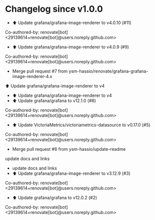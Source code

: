 # Changelog since v1.0.0
- ⬆️ Update grafana/grafana-image-renderer to v4.0.10 (#11)

Co-authored-by: renovate[bot] <29139614+renovate[bot]@users.noreply.github.com> 
- ⬆️ Update grafana/grafana-image-renderer to v4.0.9 (#9)

Co-authored-by: renovate[bot] <29139614+renovate[bot]@users.noreply.github.com> 
- Merge pull request #7 from ysm-hassio/renovate/grafana-grafana-image-renderer-4.x

⬆️ Update grafana/grafana-image-renderer to v4 
- ⬆️ Update grafana/grafana-image-renderer to v4 
- ⬆️ Update grafana/grafana to v12.1.0 (#8)

Co-authored-by: renovate[bot] <29139614+renovate[bot]@users.noreply.github.com> 
- ⬆️ Update VictoriaMetrics/victoriametrics-datasource to v0.17.0 (#5)

Co-authored-by: renovate[bot] <29139614+renovate[bot]@users.noreply.github.com> 
- Merge pull request #6 from ysm-hassio/update-readme

update docs and links 
- update docs and links 
- ⬆️ Update grafana/grafana-image-renderer to v3.12.9 (#3)

Co-authored-by: renovate[bot] <29139614+renovate[bot]@users.noreply.github.com> 
- ⬆️ Update grafana/grafana to v12.0.2 (#2)

Co-authored-by: renovate[bot] <29139614+renovate[bot]@users.noreply.github.com> 
